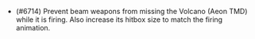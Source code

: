 - (#6714) Prevent beam weapons from missing the Volcano (Aeon TMD) while it is firing. Also increase its hitbox size to match the firing animation.
